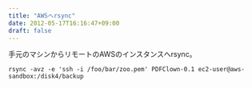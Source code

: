 ```yaml
---
title: "AWSへrsync"
date: 2012-05-17T16:16:47+09:00
draft: false
---
```


手元のマシンからリモートのAWSのインスタンスへrsync。
```
rsync -avz -e 'ssh -i /foo/bar/zoo.pem' PDFClown-0.1 ec2-user@aws-sandbox:/disk4/backup
```